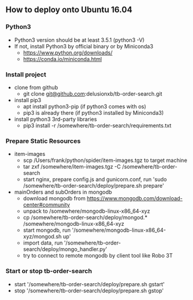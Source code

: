 ## How to deploy onto Ubuntu 16.04

### Python3
- Python3 version should be at least 3.5.1 (python3 -V)
- If not, install Python3 by official binary or by Miniconda3
  - https://www.python.org/downloads/
  - https://conda.io/miniconda.html

### Install project
- clone from github
  - git clone git@github.com:delusionxb/tb-order-search.git
- install pip3
  - apt install python3-pip (if python3 comes with os)
  - pip3 is already there (if python3 installed by Miniconda3)
- install python3 3rd-party libraries
  - pip3 install -r /somewhere/tb-order-search/requirements.txt

### Prepare Static Resources
- item-images
  - scp /Users/frank/python/spider/item-images.tgz to target machine
  - tar zxf /somewhere/item-images.tgz -C /somewhere/tb-order-search
  - start nginx, prepare config.js and gunicorn.conf, run 'sudo /somewhere/tb-order-search/deploy/prepare.sh prepare'
- mainOrders and subOrders in mongodb
  - download mongodb from https://www.mongodb.com/download-center#community
  - unpack to /somewhere/mongodb-linux-x86_64-xyz
  - cp /somewhere/tb-order-search/deploy/mongod.* /somewhere/mongodb-linux-x86_64-xyz
  - start mongodb, run '/somewhere/mongodb-linux-x86_64-xyz/mongod.sh up'
  - import data, run '/somewhere/tb-order-search/deploy/mongo_handler.py'
  - try to connect to remote mongodb by client tool like Robo 3T

### Start or stop tb-order-search
- start '/somewhere/tb-order-search/deploy/prepare.sh gstart'
- stop '/somewhere/tb-order-search/deploy/prepare.sh gstop'
